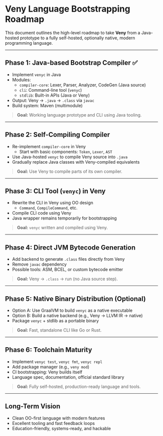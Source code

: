 # Veny Language Bootstrapping Roadmap

This document outlines the high-level roadmap to take **Veny** from a Java-hosted prototype to a fully self-hosted, optionally native, modern programming language.

---

## Phase 1: Java-based Bootstrap Compiler ✅

- Implement `venyc` in Java
- Modules:
    - `compiler-core`: Lexer, Parser, Analyzer, CodeGen (Java source)
    - `cli`: Command-line tool (`venyc`)
    - `stdlib`: Built-in APIs (Java or Veny)
- Output: Veny → `.java` → `.class` via `javac`
- Build system: Maven (multimodule)

> **Goal:** Working language prototype and CLI using Java tooling.

---

## Phase 2: Self-Compiling Compiler

- Re-implement `compiler-core` in Veny
    - Start with basic components: `Token`, `Lexer`, `AST`
- Use Java-hosted `venyc` to compile Veny source into `.java`
- Gradually replace Java classes with Veny-compiled equivalents

> **Goal:** Use Veny to compile parts of its own compiler.

---

## Phase 3: CLI Tool (`venyc`) in Veny

- Rewrite the CLI in Veny using OO design
    - `Command`, `CompileCommand`, etc.
- Compile CLI code using Veny
- Java wrapper remains temporarily for bootstrapping

> **Goal:** `venyc` written and compiled using Veny.

---

## Phase 4: Direct JVM Bytecode Generation

- Add backend to generate `.class` files directly from Veny
- Remove `javac` dependency
- Possible tools: ASM, BCEL, or custom bytecode emitter

> **Goal:** Veny → `.class` → run (no Java source step).

---

## Phase 5: Native Binary Distribution (Optional)

- Option A: Use GraalVM to build `venyc` as a native executable
- Option B: Build a native backend (e.g., Veny → LLVM IR → native)
- Package `venyc` + stdlib as a portable binary

> **Goal:** Fast, standalone CLI like Go or Rust.

---

## Phase 6: Toolchain Maturity

- Implement `venyc test`, `venyc fmt`, `venyc repl`
- Add package manager (e.g., `veny mod`)
- CI bootstrapping: Veny builds itself
- Language spec, documentation, official standard library

> **Goal:** Fully self-hosted, production-ready language and tools.

---

## Long-Term Vision

- Clean OO-first language with modern features
- Excellent tooling and fast feedback loops
- Education-friendly, systems-ready, and hackable

